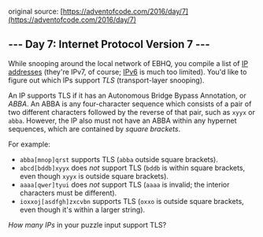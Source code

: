 original source: [https://adventofcode.com/2016/day/7](https://adventofcode.com/2016/day/7)
## --- Day 7: Internet Protocol Version 7 ---
While snooping around the local network of EBHQ, you compile a list of [IP addresses](https://en.wikipedia.org/wiki/IP_address) (they're IPv7, of course; [IPv6](https://en.wikipedia.org/wiki/IPv6) is much too limited). You'd like to figure out which IPs support _TLS_ (transport-layer snooping).

An IP supports TLS if it has an Autonomous Bridge Bypass Annotation, or _ABBA_.  An ABBA is any four-character sequence which consists of a pair of two different characters followed by the reverse of that pair, such as `xyyx` or `abba`.  However, the IP also must not have an ABBA within any hypernet sequences, which are contained by _square brackets_.

For example:


 - `abba[mnop]qrst` supports TLS (`abba` outside square brackets).
 - `abcd[bddb]xyyx` does _not_ support TLS (`bddb` is within square brackets, even though `xyyx` is outside square brackets).
 - `aaaa[qwer]tyui` does _not_ support TLS (`aaaa` is invalid; the interior characters must be different).
 - `ioxxoj[asdfgh]zxcvbn` supports TLS (`oxxo` is outside square brackets, even though it's within a larger string).

_How many IPs_ in your puzzle input support TLS?


